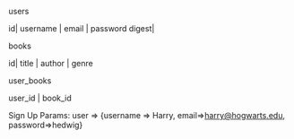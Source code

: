users

id| username | email | password digest|

books

id| title | author | genre

user_books

user_id | book_id

Sign Up Params:
user => {username => Harry, email=>harry@hogwarts.edu, password=>hedwig}

